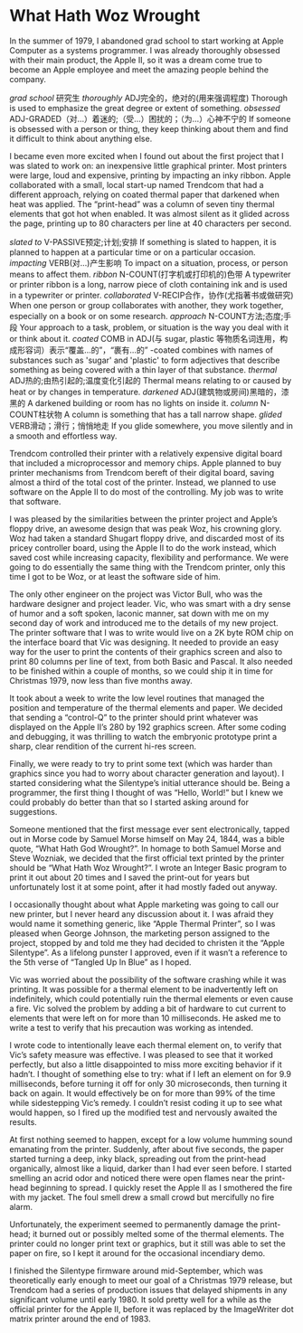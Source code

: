 # What Hath Woz Wrought

In the summer of 1979, I abandoned grad school to start working at Apple Computer as a systems programmer. I was already thoroughly obsessed with their main product, the Apple II, so it was a dream come true to become an Apple employee and meet the amazing people behind the company.

*grad school* 研究生
*thoroughly*
ADJ完全的，绝对的(用来强调程度)
Thorough is used to emphasize the great degree or extent of something.
*obsessed*
ADJ-GRADED（对…）着迷的;（受…）困扰的；（为…）心神不宁的
If someone is obsessed with a person or thing, they keep thinking about them and find it difficult to think about anything else.

I became even more excited when I found out about the first project that I was slated to work on: an inexpensive little graphical printer. Most printers were large, loud and expensive, printing by impacting an inky ribbon. Apple collaborated with a small, local start-up named Trendcom that had a different approach, relying on coated thermal paper that darkened when heat was applied. The “print-head” was a column of seven tiny thermal elements that got hot when enabled. It was almost silent as it glided across the page, printing up to 80 characters per line at 40 characters per second.

*slated to* 
V-PASSIVE预定;计划;安排
If something is slated to happen, it is planned to happen at a particular time or on a particular occasion.
*impacting*
VERB(对…)产生影响
To impact on a situation, process, or person means to affect them.
*ribbon*
N-COUNT(打字机或打印机的)色带
A typewriter or printer ribbon is a long, narrow piece of cloth containing ink and is used in a typewriter or printer.
*collaborated*
V-RECIP合作，协作(尤指著书或做研究)
When one person or group collaborates with another, they work together, especially on a book or on some research.
*approach*
N-COUNT方法;态度;手段
Your approach to a task, problem, or situation is the way you deal with it or think about it.
*coated*
COMB in ADJ(与 sugar, plastic 等物质名词连用，构成形容词）表示“覆盖…的”，“裹有…的”
-coated combines with names of substances such as 'sugar' and 'plastic' to form adjectives that describe something as being covered with a thin layer of that substance.
*thermal*
ADJ热的;由热引起的;温度变化引起的
Thermal means relating to or caused by heat or by changes in temperature.
*darkened*
ADJ(建筑物或房间)黑暗的，漆黑的
A darkened building or room has no lights on inside it.
*column*
N-COUNT柱状物
A column is something that has a tall narrow shape.
*glided*
VERB滑动；滑行；悄悄地走
If you glide somewhere, you move silently and in a smooth and effortless way.

Trendcom controlled their printer with a relatively expensive digital board that included a microprocessor and memory chips. Apple planned to buy printer mechanisms from Trendcom bereft of their digital board, saving almost a third of the total cost of the printer. Instead, we planned to use software on the Apple II to do most of the controlling. My job was to write that software.

I was pleased by the similarities between the printer project and Apple’s floppy drive, an awesome design that was peak Woz, his crowning glory. Woz had taken a standard Shugart floppy drive, and discarded most of its pricey controller board, using the Apple II to do the work instead, which saved cost while increasing capacity, flexibility and performance. We were going to do essentially the same thing with the Trendcom printer, only this time I got to be Woz, or at least the software side of him.

The only other engineer on the project was Victor Bull, who was the hardware designer and project leader. Vic, who was smart with a dry sense of humor and a soft spoken, laconic manner, sat down with me on my second day of work and introduced me to the details of my new project. The printer software that I was to write would live on a 2K byte ROM chip on the interface board that Vic was designing. It needed to provide an easy way for the user to print the contents of their graphics screen and also to print 80 columns per line of text, from both Basic and Pascal. It also needed to be finished within a couple of months, so we could ship it in time for Christmas 1979, now less than five months away.

It took about a week to write the low level routines that managed the position and temperature of the thermal elements and paper. We decided that sending a “control-Q” to the printer should print whatever was displayed on the Apple II’s 280 by 192 graphics screen. After some coding and debugging, it was thrilling to watch the embryonic prototype print a sharp, clear rendition of the current hi-res screen.

Finally, we were ready to try to print some text (which was harder than graphics since you had to worry about character generation and layout). I started considering what the Silentype’s initial utterance should be. Being a programmer, the first thing I thought of was “Hello, World!” but I knew we could probably do better than that so I started asking around for suggestions.

Someone mentioned that the first message ever sent electronically, tapped out in Morse code by Samuel Morse himself on May 24, 1844, was a bible quote, “What Hath God Wrought?”. In homage to both Samuel Morse and Steve Wozniak, we decided that the first official text printed by the printer should be “What Hath Woz Wrought?”. I wrote an Integer Basic program to print it out about 20 times and I saved the print-out for years but unfortunately lost it at some point, after it had mostly faded out anyway.

I occasionally thought about what Apple marketing was going to call our new printer, but I never heard any discussion about it. I was afraid they would name it something generic, like “Apple Thermal Printer”, so I was pleased when George Johnson, the marketing person assigned to the project, stopped by and told me they had decided to christen it the “Apple Silentype”. As a lifelong punster I approved, even if it wasn’t a reference to the 5th verse of “Tangled Up In Blue” as I hoped.

Vic was worried about the possibility of the software crashing while it was printing. It was possible for a thermal element to be inadvertently left on indefinitely, which could potentially ruin the thermal elements or even cause a fire. Vic solved the problem by adding a bit of hardware to cut current to elements that were left on for more than 10 milliseconds. He asked me to write a test to verify that his precaution was working as intended.

I wrote code to intentionally leave each thermal element on, to verify that Vic’s safety measure was effective. I was pleased to see that it worked perfectly, but also a little disappointed to miss more exciting behavior if it hadn’t. I thought of something else to try: what if I left an element on for 9.9 milliseconds, before turning it off for only 30 microseconds, then turning it back on again. It would effectively be on for more than 99% of the time while sidestepping Vic’s remedy. I couldn’t resist coding it up to see what would happen, so I fired up the modified test and nervously awaited the results.

At first nothing seemed to happen, except for a low volume humming sound emanating from the printer. Suddenly, after about five seconds, the paper started turning a deep, inky black, spreading out from the print-head organically, almost like a liquid, darker than I had ever seen before. I started smelling an acrid odor and noticed there were open flames near the print-head beginning to spread. I quickly reset the Apple II as I smothered the fire with my jacket. The foul smell drew a small crowd but mercifully no fire alarm.

Unfortunately, the experiment seemed to permanently damage the print-head; it burned out or possibly melted some of the thermal elements. The printer could no longer print text or graphics, but it still was able to set the paper on fire, so I kept it around for the occasional incendiary demo.

I finished the Silentype firmware around mid-September, which was theoretically early enough to meet our goal of a Christmas 1979 release, but Trendcom had a series of production issues that delayed shipments in any significant volume until early 1980. It sold pretty well for a while as the official printer for the Apple II, before it was replaced by the ImageWriter dot matrix printer around the end of 1983.
